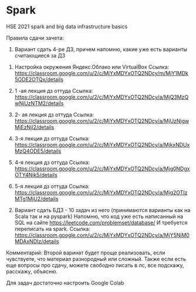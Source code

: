 # Spark 
HSE 2021 spark and big data infrastructure basics

Правила сдачи зачета:
1) Вариант сдать 4-ре ДЗ, причем напомню, какие уже есть варианты считающиеся за ДЗ

1. Настройка окружения Яндекс.Облако или VirtualBox
Ссылка:
https://classroom.google.com/u/2/c/MjYxMDYxOTQ2NDcy/m/MjY1MDk5ODE2OTQx/details

2. 1 -ая лекция дз оттуда
Ссылка:
https://classroom.google.com/u/2/c/MjYxMDYxOTQ2NDcy/a/MjQ3MzQwNjUzNTM2/details

3. 2- ая лекция дз оттуда
Ссылка:
https://classroom.google.com/u/2/c/MjYxMDYxOTQ2NDcy/a/MjUzNjgwMjEzNjI2/details

4. 3-я лекция дз оттуда
Ссылка:
https://classroom.google.com/u/2/c/MjYxMDYxOTQ2NDcy/a/MjkxNDUxMzQ4ODE5/details

5. 4-я лекция дз оттуда
Ссылка:
https://classroom.google.com/u/2/c/MjYxMDYxOTQ2NDcy/a/Mjg0NDgxOTY4Njk5/details

6. 5-я лекция дз оттуда
Ссылка:
https://classroom.google.com/u/2/c/MjYxMDYxOTQ2NDcy/a/Mjg2OTIzMTg1MjU2/details


2) Вариант сдать БДЗ  - 10 задач из него (принимаются варианты как на Scala так и на pyspark)
Напомню, что код уже есть написанный на SQL на сайте https://leetcode.com/problemset/database/
И требуется переписать на spark.
Ссылка:
https://classroom.google.com/u/2/c/MjYxMDYxOTQ2NDcy/a/MjY5NjM0MDAxNDIz/details

Комментарий:
Второй варинат будет проще реализовать, если чувствуете, что материал разнородный или сложный. Также если есть еще вопросы про сдачу, можете свободно писать в лс, все подскажу, расскажу, объясню.


Для задач достаточно настроить Google Colab



